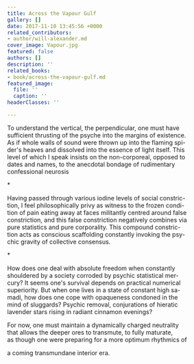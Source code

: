 ```yaml
---
title: Across the Vapour Gulf
gallery: []
date: 2017-11-10 13:45:56 +0000
related_contributors:
- author/will-alexander.md
cover_image: Vapour.jpg
featured: false
authors: []
description: ''
related_books:
- book/across-the-vapour-gulf.md
featured_image:
  file: ''
  caption: ''
headerClasses: ''

---
```

  
To understand the vertical, the perpendicular, one must have  
sufficient thrusting of the psyche into the margins of existence.  
As if whole walls of sound were thrown up into the flaming spi-  
der's heaves and dissolved into the essence of light itself. This  
level of which I speak insists on the non-corporeal, opposed to  
dates and names, to the anecdotal bondage of rudimentary   
confessional neurosis

\*

Having passed through various iodine levels of social constric-  
tion, I feel philosophically privy as witness to the frozen condi-  
tion of pain eating away at faces militantly centred around false  
constriction, and this false constriction negatively combines via  
pure statistics and pure corporality. This compound constric-  
tion acts as conscious scaffolding constantly invoking the psy-  
chic gravity of collective consensus.

\*

How does one deal with absolute freedom when constantly  
shouldered by a society corroded by psychic statistical mer-  
cury? It seems one's survival depends on practical numerical   
superiority. But when one lives in a state of constant high sa-  
madi, how does one cope with opaqueness condoned in the   
mind of sluggards? Psychic removal, conjurations of hieratic   
lavender stars rising in radiant cinnamon evenings?

For now, one must maintain a dynamically charged neutrality   
that allows the deeper ores to transmute, to fully maturate,  
as though one were preparing for a more optimum rhythmics of 

a coming transmundane interior era.​